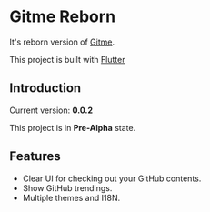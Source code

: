 Gitme Reborn
============

It's reborn version of [Gitme](https://github.com/flutterchina/gitme).

This project is built with [Flutter](https://flutter.dev/)

Introduction
----------

Current version: **0.0.2**

This project is in **Pre-Alpha** state.

Features
------

* Clear UI for checking out your GitHub contents.
* Show GitHub trendings.
* Multiple themes and I18N.
